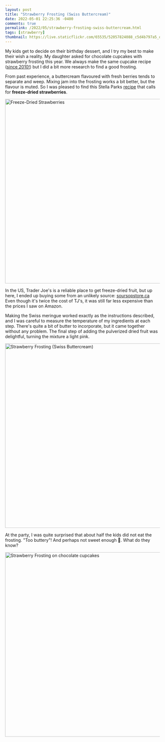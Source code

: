 ```yaml
---
layout: post
title: "Strawberry Frosting (Swiss Buttercream)"
date: 2022-05-01 22:25:36 -0400
comments: true
permalink: /2022/05/strawberry-frosting-swiss-buttercream.html
tags: [strawberry]
thumbnail: https://live.staticflickr.com/65535/52057824088_c5d4b797a5_q.jpg
---
```


My kids get to decide on their birthday dessert, and I try my best
to make their wish a reality. My daughter asked for chocolate
cupcakes with strawberry frosting this year. We always make the same
cupcake recipe ([since 2010!](2010/04/ultimate-chocolate-cupcakes.html))
but I did a bit more research to find a good frosting.

From past experience, a buttercream flavoured with fresh berries
tends to separate and weep. Mixing jam into the frosting works
a bit better, but the flavour is muted. So I was pleased to find
this Stella Parks [recipe](https://www.seriouseats.com/strawberry-frosting-recipe) that calls for **freeze-dried strawberries**.

<a data-flickr-embed="true" href="https://www.flickr.com/photos/gnuf/52058279510/in/photostream/" title="Freeze-Dried Strawberries"><img src="https://live.staticflickr.com/65535/52058279510_438d834025_c.jpg" width="800" height="600" alt="Freeze-Dried Strawberries"></a><script async src="//embedr.flickr.com/assets/client-code.js" charset="utf-8"></script>

In the US, Trader Joe's is a reliable place to get freeze-dried fruit,
but up here, I ended up buying some from an unlikely source: [soursopstore.ca](https://soursopstore.ca/products/freeze-dried-strawberries-50g-pack) Even though it's twice the cost of TJ's, it was still far less expensive than the prices I saw on Amazon.

Making the Swiss meringue worked exactly as the instructions described,
and I was careful to measure the temperature of my ingredients at
each step.
There's quite a bit of butter to incorporate, but it came together 
without any problem. The final step of adding the pulverized dried fruit 
was delightful, turning the mixture a light pink.

<a data-flickr-embed="true" href="https://www.flickr.com/photos/gnuf/52057824088/in/photostream/" title="Strawberry Frosting (Swiss Buttercream)"><img src="https://live.staticflickr.com/65535/52057824088_c5d4b797a5_c.jpg" width="800" height="600" alt="Strawberry Frosting (Swiss Buttercream)"></a><script async src="//embedr.flickr.com/assets/client-code.js" charset="utf-8"></script>

At the party, I was quite surprised that about half the kids did not
eat the frosting. "Too buttery"! And perhaps not sweet enough 🤔. 
What do they know?

<a data-flickr-embed="true" href="https://www.flickr.com/photos/gnuf/52056749577/in/photostream/" title="Strawberry Frosting on chocolate cupcakes"><img src="https://live.staticflickr.com/65535/52056749577_aca11db05b_c.jpg" width="800" height="600" alt="Strawberry Frosting on chocolate cupcakes"></a><script async src="//embedr.flickr.com/assets/client-code.js" charset="utf-8"></script>

